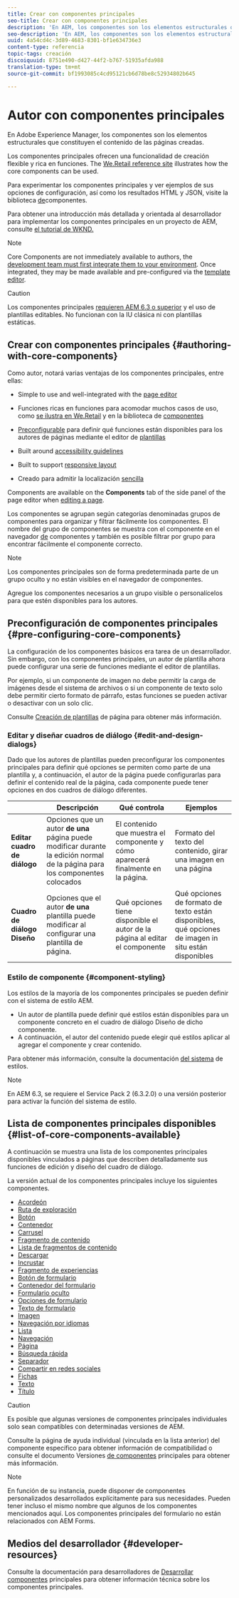 ```yaml
---
title: Crear con componentes principales
seo-title: Crear con componentes principales
description: 'En AEM, los componentes son los elementos estructurales que constituyen el contenido de las páginas que se crean: los componentes principales ofrecen una funcionalidad de creación flexible y con muchas funciones.'
seo-description: 'En AEM, los componentes son los elementos estructurales que constituyen el contenido de las páginas que se crean: los componentes principales ofrecen una funcionalidad de creación flexible y con muchas funciones.'
uuid: 4a54cd4c-3d89-4683-8301-bf1e634736e3
content-type: referencia
topic-tags: creación
discoiquuid: 8751e490-d427-44f2-b767-51935afda988
translation-type: tm+mt
source-git-commit: bf1993085c4cd95121cb6d78be8c52934802b645

---
```



# Autor con componentes principales

En Adobe Experience Manager, los componentes son los elementos estructurales que constituyen el contenido de las páginas creadas.

Los componentes principales ofrecen una funcionalidad de creación flexible y rica en funciones. The [We.Retail reference site](https://helpx.adobe.com/experience-manager/6-5/sites/developing/using/we-retail.html) illustrates how the core components can be used.

Para experimentar los componentes principales y ver ejemplos de sus opciones de configuración, así como los resultados HTML y JSON, visite la biblioteca [de](http://opensource.adobe.com/aem-core-wcm-components/library/content-fragment.html)componentes.

Para obtener una introducción más detallada y orientada al desarrollador para implementar los componentes principales en un proyecto de AEM, consulte [el tutorial de WKND.](https://helpx.adobe.com/experience-manager/6-5/sites/developing/using/getting-started.html)

>[!NOTE]
>
>Core Components are not immediately available to authors, the [development team must first integrate them to your environment](using.md). Once integrated, they may be made available and pre-configured via the [template editor](https://helpx.adobe.com/experience-manager/6-5/sites/authoring/using/templates.html).

>[!CAUTION]
>
>Los componentes principales [requieren AEM 6.3 o superior](versions.md) y el uso de plantillas [](https://helpx.adobe.com/experience-manager/6-5/sites/authoring/using/templates.html)editables. No funcionan con la IU clásica ni con plantillas estáticas.

## Crear con componentes principales {#authoring-with-core-components}

Como autor, notará varias ventajas de los componentes principales, entre ellas:

* Simple to use and well-integrated with the [page editor](https://helpx.adobe.com/experience-manager/6-5/sites/authoring/using/editing-content.html)

* Funciones ricas en funciones para acomodar muchos casos de uso, como [se ilustra en We.Retail](https://helpx.adobe.com/experience-manager/6-5/sites/developing/using/we-retail.html) y en la biblioteca de [componentes](http://opensource.adobe.com/aem-core-wcm-components/library/content-fragment.html)

* [Preconfigurable](#pre-configuring-core-components) para definir qué funciones están disponibles para los autores de páginas mediante el editor de [plantillas](https://helpx.adobe.com/experience-manager/6-5/sites/authoring/using/templates.html)

* Built around [accessibility guidelines](https://helpx.adobe.com/experience-manager/6-5/managing/using/web-accessibility.html)

* Built to support [responsive layout](https://helpx.adobe.com/experience-manager/6-5/sites/authoring/using/responsive-layout.html)

* Creado para admitir la localización [sencilla](localization.md)

Components are available on the **Components** tab of the side panel of the page editor when [editing a page](https://helpx.adobe.com/experience-manager/6-5/sites/authoring/using/editing-content.html).

Los componentes se agrupan según categorías denominadas grupos de componentes para organizar y filtrar fácilmente los componentes. El nombre del grupo de componentes se muestra con el componente en el navegador [de](https://helpx.adobe.com/experience-manager/6-5/sites/authoring/using/editing-content.html) componentes y también es posible filtrar por grupo para encontrar fácilmente el componente correcto.

>[!NOTE]
>
>Los componentes principales son de forma predeterminada parte de un grupo oculto y no están visibles en el navegador de componentes.
>
>Agregue los componentes necesarios a un grupo visible o personalícelos para que estén disponibles para los autores.

## Preconfiguración de componentes principales {#pre-configuring-core-components}

La configuración de los componentes básicos era tarea de un desarrollador. Sin embargo, con los componentes principales, un autor de plantilla ahora puede configurar una serie de funciones mediante el editor de plantillas.

Por ejemplo, si un componente de imagen no debe permitir la carga de imágenes desde el sistema de archivos o si un componente de texto solo debe permitir cierto formato de párrafo, estas funciones se pueden activar o desactivar con un solo clic.

Consulte [Creación de plantillas](https://helpx.adobe.com/experience-manager/6-5/sites/authoring/using/templates.html) de página para obtener más información.

### Editar y diseñar cuadros de diálogo {#edit-and-design-dialogs}

Dado que los autores de plantillas pueden preconfigurar los componentes principales para definir qué opciones se permiten como parte de una plantilla y, a continuación, el autor de la página puede configurarlas para definir el contenido real de la página, cada componente puede tener opciones en dos cuadros de diálogo diferentes.

|  | Descripción | Qué controla | Ejemplos |
|--- |--- |--- |--- |
| **Editar cuadro de diálogo** | Opciones que un autor **de una** página puede modificar durante la edición normal de la página para los componentes colocados | El contenido que muestra el componente y cómo aparecerá finalmente en la página. | Formato del texto del contenido, girar una imagen en una página |
| **Cuadro de diálogo Diseño** | Opciones que el autor **de una** plantilla puede modificar al configurar una plantilla de página. | Qué opciones tiene disponible el autor de la página al editar el componente | Qué opciones de formato de texto están disponibles, qué opciones de imagen in situ están disponibles |

### Estilo de componente {#component-styling}

Los estilos de la mayoría de los componentes principales se pueden definir con el sistema de estilo AEM.

* Un autor de plantilla puede definir qué estilos están disponibles para un componente concreto en el cuadro de diálogo Diseño de dicho componente.
* A continuación, el autor del contenido puede elegir qué estilos aplicar al agregar el componente y crear contenido.

Para obtener más información, consulte la documentación [del sistema](https://helpx.adobe.com/experience-manager/6-5/sites/authoring/using/style-system.html) de estilos.

>[!NOTE]
>
>En AEM 6.3, se requiere el Service Pack 2 (6.3.2.0) o una versión posterior para activar la función del sistema de estilo.

## Lista de componentes principales disponibles {#list-of-core-components-available}

A continuación se muestra una lista de los componentes principales disponibles vinculados a páginas que describen detalladamente sus funciones de edición y diseño del cuadro de diálogo.

La versión actual de los componentes principales incluye los siguientes componentes.

* [Acordeón](accordion.md)
* [Ruta de exploración](breadcrumb.md)
* [Botón](button.md)
* [Contenedor](container.md)
* [Carrusel](carousel.md)
* [Fragmento de contenido](content-fragment-component.md)
* [Lista de fragmentos de contenido](content-fragment-list.md)
* [Descargar](download.md)
* [Incrustar](embed.md)
* [Fragmento de experiencias](experience-fragment.md)
* [Botón de formulario](form-button.md)
* [Contenedor del formulario](form-container.md)
* [Formulario oculto](form-hidden.md)
* [Opciones de formulario](form-options.md)
* [Texto de formulario](form-text.md)
* [Imagen](image.md)
* [Navegación por idiomas](language-navigation.md)
* [Lista](list.md)
* [Navegación](navigation.md)
* [Página](page.md)
* [Búsqueda rápida](quick-search.md)
* [Separador](separator.md)
* [Compartir en redes sociales](sharing.md)
* [Fichas](tabs.md)
* [Texto](text.md)
* [Título](title.md)

>[!CAUTION]
>
>Es posible que algunas versiones de componentes principales individuales solo sean compatibles con determinadas versiones de AEM.
>
>Consulte la página de ayuda individual (vinculada en la lista anterior) del componente específico para obtener información de compatibilidad o consulte el documento Versiones [de componentes](versions.md) principales para obtener más información.

>[!NOTE]
>
>En función de su instancia, puede disponer de componentes personalizados desarrollados explícitamente para sus necesidades. Pueden tener incluso el mismo nombre que algunos de los componentes mencionados aquí.
>Los componentes principales del formulario no están relacionados con AEM Forms.

## Medios del desarrollador {#developer-resources}

Consulte la documentación para desarrolladores de [Desarrollar componentes](developing.md) principales para obtener información técnica sobre los componentes principales.
